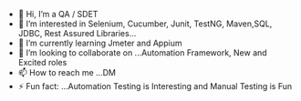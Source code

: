 - 👋 Hi, I’m a QA / SDET
- 👀 I’m interested in  Selenium, Cucumber, Junit, TestNG, Maven,SQL, JDBC, Rest Assured Libraries...
- 🌱 I’m currently learning Jmeter and Appium
- 💞️ I’m looking to collaborate on ...Automation Framework, New and Excited roles 
- 📫 How to reach me ...DM 
- ⚡ Fun fact: ...Automation Testing is Interesting and Manual Testing is Fun 

<!---
WardaHafeez100/WardaHafeez100 is a ✨ special ✨ repository because its `README.md` (this file) appears on your GitHub profile.
You can click the Preview link to take a look at your changes.
--->
